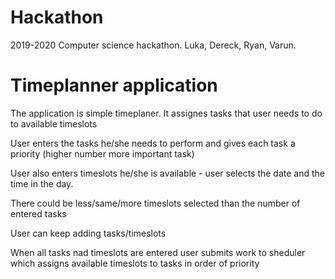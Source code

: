 # Hackathon
2019-2020 Computer science hackathon. Luka, Dereck, Ryan, Varun. 

# Timeplanner application
The application is simple timeplaner. It assignes tasks that user needs to do to available timeslots
 
User enters the tasks he/she needs to perform and gives each task a priority (higher number more important task)

User also enters timeslots he/she is available - user selects the date and the time in the day. 

There could be less/same/more timeslots selected than the number of entered tasks

User can keep adding tasks/timeslots

When all tasks nad timeslots are entered user submits work to sheduler which assigns available timeslots to tasks 
in order of priority 
